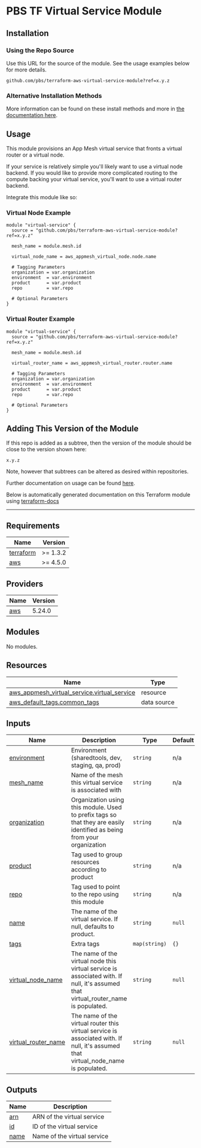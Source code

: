 # PBS TF Virtual Service Module

## Installation

### Using the Repo Source

Use this URL for the source of the module. See the usage examples below for more details.

```hcl
github.com/pbs/terraform-aws-virtual-service-module?ref=x.y.z
```

### Alternative Installation Methods

More information can be found on these install methods and more in [the documentation here](./docs/general/install).

## Usage

This module provisions an App Mesh virtual service that fronts a virtual router or a virtual node.

If your service is relatively simple you'll likely want to use a virtual node backend. If you would like to provide more complicated routing to the compute backing your virtual service, you'll want to use a virtual router backend.

Integrate this module like so:

### Virtual Node Example

```hcl
module "virtual-service" {
  source = "github.com/pbs/terraform-aws-virtual-service-module?ref=x.y.z"

  mesh_name = module.mesh.id

  virtual_node_name = aws_appmesh_virtual_node.node.name

  # Tagging Parameters
  organization = var.organization
  environment  = var.environment
  product      = var.product
  repo         = var.repo

  # Optional Parameters
}
```

### Virtual Router Example

```hcl
module "virtual-service" {
  source = "github.com/pbs/terraform-aws-virtual-service-module?ref=x.y.z"

  mesh_name = module.mesh.id

  virtual_router_name = aws_appmesh_virtual_router.router.name

  # Tagging Parameters
  organization = var.organization
  environment  = var.environment
  product      = var.product
  repo         = var.repo

  # Optional Parameters
}
```

## Adding This Version of the Module

If this repo is added as a subtree, then the version of the module should be close to the version shown here:

`x.y.z`

Note, however that subtrees can be altered as desired within repositories.

Further documentation on usage can be found [here](./docs).

Below is automatically generated documentation on this Terraform module using [terraform-docs][terraform-docs]

---

[terraform-docs]: https://github.com/terraform-docs/terraform-docs

## Requirements

| Name | Version |
|------|---------|
| <a name="requirement_terraform"></a> [terraform](#requirement\_terraform) | >= 1.3.2 |
| <a name="requirement_aws"></a> [aws](#requirement\_aws) | >= 4.5.0 |

## Providers

| Name | Version |
|------|---------|
| <a name="provider_aws"></a> [aws](#provider\_aws) | 5.24.0 |

## Modules

No modules.

## Resources

| Name | Type |
|------|------|
| [aws_appmesh_virtual_service.virtual_service](https://registry.terraform.io/providers/hashicorp/aws/latest/docs/resources/appmesh_virtual_service) | resource |
| [aws_default_tags.common_tags](https://registry.terraform.io/providers/hashicorp/aws/latest/docs/data-sources/default_tags) | data source |

## Inputs

| Name | Description | Type | Default | Required |
|------|-------------|------|---------|:--------:|
| <a name="input_environment"></a> [environment](#input\_environment) | Environment (sharedtools, dev, staging, qa, prod) | `string` | n/a | yes |
| <a name="input_mesh_name"></a> [mesh\_name](#input\_mesh\_name) | Name of the mesh this virtual service is associated with | `string` | n/a | yes |
| <a name="input_organization"></a> [organization](#input\_organization) | Organization using this module. Used to prefix tags so that they are easily identified as being from your organization | `string` | n/a | yes |
| <a name="input_product"></a> [product](#input\_product) | Tag used to group resources according to product | `string` | n/a | yes |
| <a name="input_repo"></a> [repo](#input\_repo) | Tag used to point to the repo using this module | `string` | n/a | yes |
| <a name="input_name"></a> [name](#input\_name) | The name of the virtual service. If null, defaults to product. | `string` | `null` | no |
| <a name="input_tags"></a> [tags](#input\_tags) | Extra tags | `map(string)` | `{}` | no |
| <a name="input_virtual_node_name"></a> [virtual\_node\_name](#input\_virtual\_node\_name) | The name of the virtual node this virtual service is associated with. If null, it's assumed that virtual\_router\_name is populated. | `string` | `null` | no |
| <a name="input_virtual_router_name"></a> [virtual\_router\_name](#input\_virtual\_router\_name) | The name of the virtual router this virtual service is associated with. If null, it's assumed that virtual\_node\_name is populated. | `string` | `null` | no |

## Outputs

| Name | Description |
|------|-------------|
| <a name="output_arn"></a> [arn](#output\_arn) | ARN of the virtual service |
| <a name="output_id"></a> [id](#output\_id) | ID of the virtual service |
| <a name="output_name"></a> [name](#output\_name) | Name of the virtual service |
